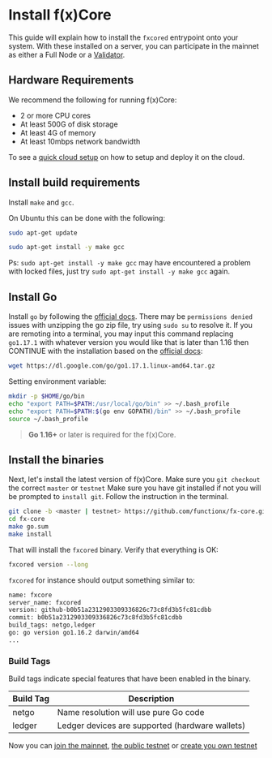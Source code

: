 # Install f(x)Core

This guide will explain how to install the `fxcored` entrypoint onto your system. 
With these installed on a server, you can participate in the
mainnet as either a Full Node or a [Validator](../validators/validator-setup.md).

## Hardware Requirements

We recommend the following for running f(x)Core:

* 2 or more CPU cores
* At least 500G of disk storage
* At least 4G of memory
* At least 10mbps network bandwidth

To see a [quick cloud setup](../resources/cloud-setup.md) on how to setup and deploy it on the cloud.

## Install build requirements

Install `make` and `gcc`.

On Ubuntu this can be done with the following:
```bash
sudo apt-get update

sudo apt-get install -y make gcc
```
Ps: `sudo apt-get install -y make gcc` may have encountered a problem with locked files, just try `sudo apt-get install -y make gcc` again.

## Install Go

Install `go` by following the [official docs](https://golang.org/doc/install). There may be `permissions denied` issues with unzipping the go zip file, try using `sudo su` to resolve it.
If you are remoting into a terminal, you may input this command replacing `go1.17.1` with whatever version you would like that is later than 1.16 then CONTINUE with the installation based on the [official docs](https://golang.org/doc/install):

```bash
wget https://dl.google.com/go/go1.17.1.linux-amd64.tar.gz 
```

Setting environment variable:
```bash
mkdir -p $HOME/go/bin
echo "export PATH=$PATH:/usr/local/go/bin" >> ~/.bash_profile
echo "export PATH=$PATH:$(go env GOPATH)/bin" >> ~/.bash_profile
source ~/.bash_profile
```

> **Go 1.16+** or later is required for the f(x)Core.

## Install the binaries

Next, let's install the latest version of f(x)Core. 
Make sure you `git checkout` the correct `master` or `testnet`
Make sure you have git installed if not you will be prompted to `install git`. Follow the instruction in the terminal.

```bash
git clone -b <master | testnet> https://github.com/functionx/fx-core.git
cd fx-core
make go.sum
make install
```

That will install the `fxcored` binary. Verify that everything is OK:

```bash
fxcored version --long
```

`fxcored` for instance should output something similar to:

```bash
name: fxcore
server_name: fxcored
version: github-b0b51a2312903309336826c73c8fd3b5fc81cdbb
commit: b0b51a2312903309336826c73c8fd3b5fc81cdbb
build_tags: netgo,ledger
go: go version go1.16.2 darwin/amd64
...
```

### Build Tags

Build tags indicate special features that have been enabled in the binary.

| Build Tag | Description                                     |
| --------- | ----------------------------------------------- |
| netgo     | Name resolution will use pure Go code           |
| ledger    | Ledger devices are supported (hardware wallets) |

Now you can [join the mainnet](./join-mainnet.md), [the public testnet](./join-testnet.md) or [create you own testnet](./deploy-testnet.md)
